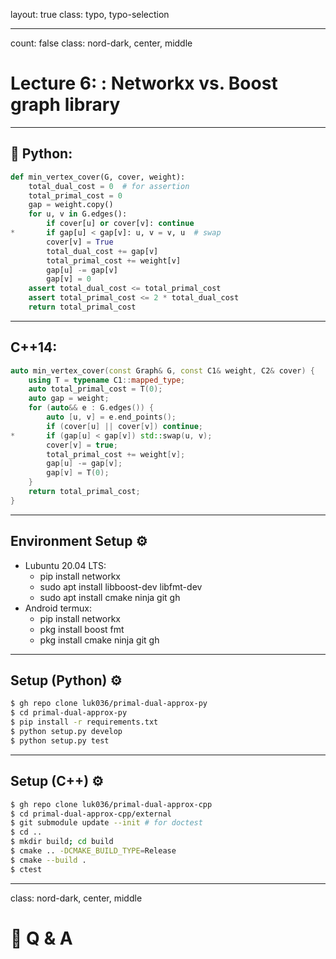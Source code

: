 layout: true
class: typo, typo-selection

---

count: false
class: nord-dark, center, middle

# Lecture 6: : Networkx vs. Boost graph library

---

## 🐍 Python:

```python
def min_vertex_cover(G, cover, weight):
    total_dual_cost = 0  # for assertion
    total_primal_cost = 0
    gap = weight.copy()
    for u, v in G.edges():
        if cover[u] or cover[v]: continue
*       if gap[u] < gap[v]: u, v = v, u  # swap
        cover[v] = True
        total_dual_cost += gap[v]
        total_primal_cost += weight[v]
        gap[u] -= gap[v]
        gap[v] = 0
    assert total_dual_cost <= total_primal_cost
    assert total_primal_cost <= 2 * total_dual_cost
    return total_primal_cost
```

---

## C++14:

```cpp
auto min_vertex_cover(const Graph& G, const C1& weight, C2& cover) {
    using T = typename C1::mapped_type;
    auto total_primal_cost = T(0);
    auto gap = weight;
    for (auto&& e : G.edges()) {
        auto [u, v] = e.end_points();
        if (cover[u] || cover[v]) continue;
*       if (gap[u] < gap[v]) std::swap(u, v);
        cover[v] = true;
        total_primal_cost += weight[v];
        gap[u] -= gap[v];
        gap[v] = T(0);
    }
    return total_primal_cost;
}
```

---

## Environment Setup ⚙️

- Lubuntu 20.04 LTS:
  - pip install networkx
  - sudo apt install libboost-dev libfmt-dev
  - sudo apt install cmake ninja git gh
- Android termux:
  - pip install networkx
  - pkg install boost fmt
  - pkg install cmake ninja git gh

---

## Setup (Python) ⚙️

```bash
$ gh repo clone luk036/primal-dual-approx-py
$ cd primal-dual-approx-py
$ pip install -r requirements.txt
$ python setup.py develop
$ python setup.py test
```

---

## Setup (C++) ⚙️

```bash
$ gh repo clone luk036/primal-dual-approx-cpp
$ cd primal-dual-approx-cpp/external
$ git submodule update --init # for doctest
$ cd ..
$ mkdir build; cd build
$ cmake .. -DCMAKE_BUILD_TYPE=Release
$ cmake --build .
$ ctest
```

---

class: nord-dark, center, middle

# 🙋 Q & A
